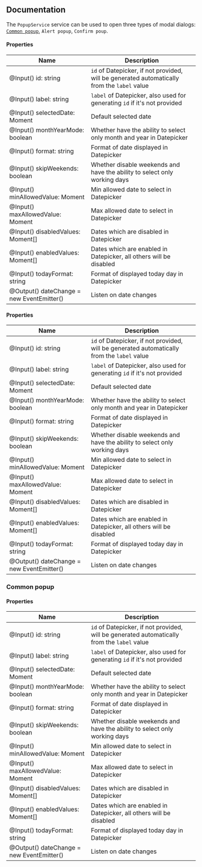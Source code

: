## Documentation

The `PopupService` service can be used to open three types of modal dialogs: [`Common popup`](#common-popup), `Alert popup`, `Confirm poup`.

#### Properties

| Name | Description |
| ------ | ------ |
| @Input() id: string | `id` of Datepicker, if not provided, will be generated automatically from the `label` value |
| @Input() label: string | `label` of Datepicker, also used for generating `id` if it's not provided |
| @Input() selectedDate: Moment | Default selected date |
| @Input() monthYearMode: boolean | Whether have the ability to select only month and year in Datepicker |
| @Input() format: string | Format of date displayed in Datepicker |
| @Input() skipWeekends: boolean | Whether disable weekends and have the ability to select only working days |
| @Input() minAllowedValue: Moment | Min allowed date to select in Datepicker |
| @Input() maxAllowedValue: Moment | Max allowed date to select in Datepicker |
| @Input() disabledValues: Moment[] | Dates which are disabled in Datepicker |
| @Input() enabledValues: Moment[] | Dates which are enabled in Datepicker, all others will be disabled |
| @Input() todayFormat: string | Format of displayed today day in Datepicker |
| @Output() dateChange = new EventEmitter<Moment>() | Listen on date changes |
#### Properties

| Name | Description |
| ------ | ------ |
| @Input() id: string | `id` of Datepicker, if not provided, will be generated automatically from the `label` value |
| @Input() label: string | `label` of Datepicker, also used for generating `id` if it's not provided |
| @Input() selectedDate: Moment | Default selected date |
| @Input() monthYearMode: boolean | Whether have the ability to select only month and year in Datepicker |
| @Input() format: string | Format of date displayed in Datepicker |
| @Input() skipWeekends: boolean | Whether disable weekends and have the ability to select only working days |
| @Input() minAllowedValue: Moment | Min allowed date to select in Datepicker |
| @Input() maxAllowedValue: Moment | Max allowed date to select in Datepicker |
| @Input() disabledValues: Moment[] | Dates which are disabled in Datepicker |
| @Input() enabledValues: Moment[] | Dates which are enabled in Datepicker, all others will be disabled |
| @Input() todayFormat: string | Format of displayed today day in Datepicker |
| @Output() dateChange = new EventEmitter<Moment>() | Listen on date changes |
 
### Common popup

#### Properties

| Name | Description |
| ------ | ------ |
| @Input() id: string | `id` of Datepicker, if not provided, will be generated automatically from the `label` value |
| @Input() label: string | `label` of Datepicker, also used for generating `id` if it's not provided |
| @Input() selectedDate: Moment | Default selected date |
| @Input() monthYearMode: boolean | Whether have the ability to select only month and year in Datepicker |
| @Input() format: string | Format of date displayed in Datepicker |
| @Input() skipWeekends: boolean | Whether disable weekends and have the ability to select only working days |
| @Input() minAllowedValue: Moment | Min allowed date to select in Datepicker |
| @Input() maxAllowedValue: Moment | Max allowed date to select in Datepicker |
| @Input() disabledValues: Moment[] | Dates which are disabled in Datepicker |
| @Input() enabledValues: Moment[] | Dates which are enabled in Datepicker, all others will be disabled |
| @Input() todayFormat: string | Format of displayed today day in Datepicker |
| @Output() dateChange = new EventEmitter<Moment>() | Listen on date changes |
